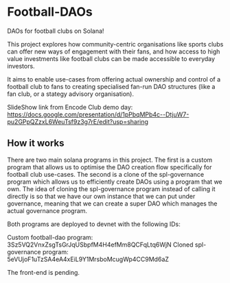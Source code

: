 # Football-DAOs

DAOs for football clubs on Solana!

This project explores how community-centric organisations like sports clubs can offer new ways of engagement with their fans, and how access to high value investments like football clubs can be made accessible to everyday investors.

It aims to enable use-cases from offering actual ownership and control of a football club to fans to creating specialised fan-run DAO structures (like a fan club, or a stategy advisory organisation).

SlideShow link from Encode Club demo day: https://docs.google.com/presentation/d/1pPbqMPb4c--DtjuW7-pu2GPpQZzxL6WeuTsf9z3g7rE/edit?usp=sharing

## How it works

There are two main solana programs in this project. The first is a custom program that allows us to optimise the DAO creation flow specifically for football club use-cases. The second is a clone of the spl-governance program which allows us to efficiently create DAOs using a program that we own. The idea of cloning the spl-governance program instead of calling it directly is so that we have our own instance that we can put under governance, meaning that we can create a super DAO which manages the actual governance program.

Both programs are deployed to devnet with the following IDs:

Custom football-dao program: 3Sz5VQ2VnxZsgTsGrJqUSbpfM4H4efMm8QCFqLtq6WjN
Cloned spl-governance program: 5eVUjoF1uTzSA4eA4xEiL9Y1MrsboMcugWp4CC9Md6aZ

The front-end is pending.
